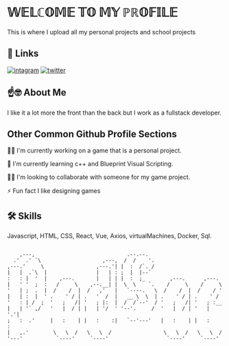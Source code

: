 # 𝕎𝔼𝕃ℂ𝕆𝕄𝔼 𝕋𝕆 𝕄𝕐 ℙℝ𝕆𝔽𝕀𝕃𝔼

This is where I upload all my personal projects and school projects


## 🔗 Links
[![intagram](https://img.shields.io/badge/linkedin-0A66C2?style=for-the-badge&logo=linkedin&logoColor=white)](https://www.linkedin.com/in/carlos-vlasiu-b32815164/)
[![twitter](https://img.shields.io/badge/twitter-1DA1F2?style=for-the-badge&logo=twitter&logoColor=white)](https://twitter.com/StoitaCarlos)


## ☝🤓 About Me
I like it a lot
more the front than the back but I work as a fullstack developer.


## Other Common Github Profile Sections
👩‍💻 I'm currently working on a game that is a personal project.

🧠 I'm currently learning c++ and Blueprint Visual Scripting.

👯‍♀️ I'm looking to collaborate with someone for my game project.

⚡️ Fun fact I like designing games


## 🛠 Skills
Javascript, HTML, CSS, React, Vue, Axios, virtualMachines, Docker, Sql.


```plaintext

    ,---,                              .--.--.
  .'  .' `\                    ,---,  /  /    '.
,---.'     \                 ,---.'| |  :  /`. /
|   |  .`\  |                |   | : ;  |  |--`
:   : |  '  |    ,---.       |   | | |  :  ;_        ,---.      ,---.
|   ' '  ;  :   /     \    ,--.__| |  \  \    `.    /     \    /     \
'   | ;  .  |  /    /  |  /   ,'   |   `----.   \  /    /  |  /    / '
|   | :  |  ' .    ' / | .   '  /  |   __ \  \  | .    ' / | .    ' /
'   : | /  ;  '   ;   /| '   ; |:  |  /  /`--'  / '   ;   /| '   ; :__
|   | '` ,/   '   |  / | |   | '/  ' '--'.     /  '   |  / | '   | '.'|
;   :  .'     |   :    | |   :    :|   `--'---'   |   :    | |   :    :
|   ,.'        \   \  /   \   \  /                 \   \  /   \   \  /
'---'           `----'     `----'                   `----'     `----'

⠀⠀
```
